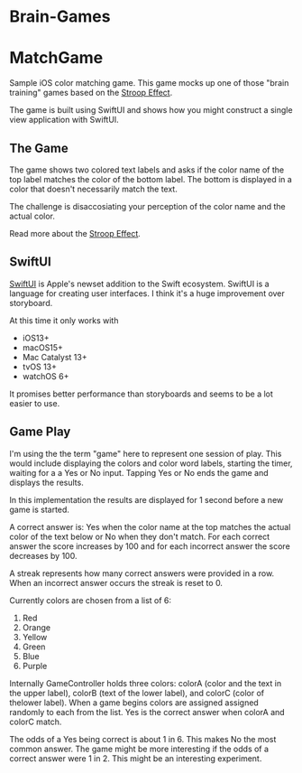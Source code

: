 # Brain-Games
# MatchGame

Sample iOS color matching game. This game mocks up one of those "brain training" games based on the [Stroop Effect](https://faculty.washington.edu/chudler/words.html). 

The game is built using SwiftUI and shows how you might construct a single view application with SwiftUI. 

## The Game 

The game shows two colored text labels and asks if the color name of the top label matches the color of the bottom label. The bottom is displayed in a color that doesn't necessarily match the text. 

The challenge is disaccosiating your perception of the color name and the actual color. 

Read more about the  [Stroop Effect](https://faculty.washington.edu/chudler/words.html). 

## SwiftUI 

[SwiftUI](https://developer.apple.com/documentation/swiftui/) is Apple's newset addition to the Swift ecosystem. SwiftUI is a language for creating user interfaces. I think it's a huge improvement over storyboard. 

At this time it only works with 

- iOS13+ 
- macOS15+
- Mac Catalyst 13+
- tvOS 13+
- watchOS 6+

It promises better performance than storyboards and seems to be a lot easier to use. 


## Game Play

I'm using the the term "game" here to represent one session of play. This would include displaying the colors and color word labels, starting the timer, waiting for a a Yes or No input. Tapping Yes or No ends the game and displays the results. 

In this implementation the results are displayed for 1 second before a new game is started. 

A correct answer is: Yes when the color name at the top matches the actual color of the text below or No when they don't match. For each correct answer the score increases by 100 and for each incorrect answer the score decreases by 100. 

A streak represents how many correct answers were provided in a row. When an incorrect answer occurs the streak is reset to 0. 

Currently colors are chosen from a list of 6: 

1. Red
2. Orange
3. Yellow
4. Green 
5. Blue
6. Purple

Internally GameController holds three colors: colorA (color and the text in the upper label), colorB (text of the lower label), and colorC (color of thelower label). When a game begins colors are assigned assigned randomly to each from the list. Yes is the correct answer when colorA and colorC match.

The odds of a Yes being correct is about 1 in 6. This makes No the most common answer. The game might be more interesting if the odds of a correct answer were 1 in 2. This might be an interesting experiment. 


